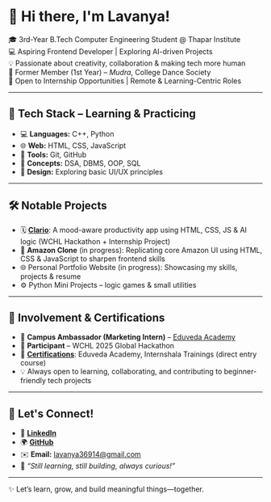# 👋 Hi there, I'm Lavanya!

🎓 3rd-Year B.Tech Computer Engineering Student @ Thapar Institute  
💻 Aspiring Frontend Developer | Exploring AI-driven Projects  
💡 Passionate about creativity, collaboration & making tech more human  
💃 Former Member (1st Year) – *Mudra*, College Dance Society  
🚀 Open to Internship Opportunities | Remote & Learning-Centric Roles  

---

## 🔧 Tech Stack – Learning & Practicing

- 💻 **Languages:** C++, Python  
- 🌐 **Web:** HTML, CSS, JavaScript  
- 🧰 **Tools:** Git, GitHub  
- 📘 **Concepts:** DSA, DBMS, OOP, SQL  
- 🎨 **Design:** Exploring basic UI/UX principles  

---

## 🛠 Notable Projects

- 🗓️ [**Clario**](https://github.com/lavu-create/clario): A mood-aware productivity app using HTML, CSS, JS & AI logic (WCHL Hackathon + Internship Project)  
- 🛒 **Amazon Clone** (in progress): Replicating core Amazon UI using HTML, CSS & JavaScript to sharpen frontend skills  
- 🌐 Personal Portfolio Website (in progress): Showcasing my skills, projects & resume
- ⚙️ Python Mini Projects – logic games & small utilities  

---

## 🏅 Involvement & Certifications

- 📣 **Campus Ambassador (Marketing Intern)** – [Eduveda Academy](https://eduveda.academy)  
- 🧩 **Participant** – WCHL 2025 Global Hackathon  
- 📜 [**Certifications**](https://github.com/lavu-create/Certifications-Achievements): Eduveda Academy, Internshala Trainings (direct entry course)  
- 💡 Always open to learning, collaborating, and contributing to beginner-friendly tech projects  

---

## 🤝 Let's Connect!

- 🔗 [**LinkedIn**](https://www.linkedin.com/in/lavanya14369)
- 🌍 [**GitHub**](https://github.com/lavu-create) 
- ✉️ **Email:** lavanya36914@gmail.com 
- 🌱 *“Still learning, still building, always curious!”*

---

✨ Let’s learn, grow, and build meaningful things—together.

